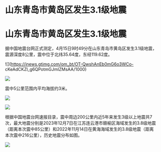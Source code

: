 # 山东青岛市黄岛区发生3.1级地震

# 山东青岛市黄岛区发生3.1级地震

据中国地震台网正式测定，4月15日9时49分在山东青岛市黄岛区发生3.1级地震，震源深度8公里，震中位于北纬35.64度，东经119.62度。

![](https://inews.gtimg.com/om_bt/OT-QwshAnEb0mG6o3WCo-
cKeAdCKZl_g6QPotmGJmIZMsAA/1000)

![](https://inews.gtimg.com/om_bt/OxR_yCsD3O-BBD-3gCn33Fb0ciparuz1hibOlKbtvIXGgAA/1000)

震中5公里范围内平均海拔约3米。

![](https://inews.gtimg.com/om_bt/OZrekesG3e12x9DUei0QP6iNmvV20FsTvnWve9X65MAKYAA/1000)

![](https://inews.gtimg.com/om_bt/OQGOXrzVhN2tdcd3GJJGYI7M-KidB5U4wLQEIs38amA7UAA/1000)

根据中国地震台网速报目录，震中周边200公里内近5年来发生3级以上地震共7次，最大地震分别是2023年12月7日在江苏连云港市赣榆区海域发生的3.8级地震（距离本次震中85公里）和2022年11月14日在黄海海域发生的3.8级地震（距离本次震中216公里），历史地震分布如图。

![](https://inews.gtimg.com/om_bt/O4zwurLQU69OEGZF5iZOi3NydGiL5F6NK1_u1VUUPDazUAA/1000)

